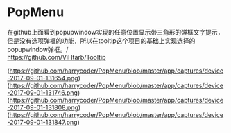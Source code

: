 # PopMenu
在github上面看到popupwindow实现的任意位置显示带三角形的弹框文字提示，
但是没有选项弹框的功能，所以在tooltip这个项目的基础上实现选择的popupwindow弹框。/<br>
https://github.com/ViHtarb/Tooltip


(https://github.com/harrycoder/PopMenu/blob/master/app/captures/device-2017-09-01-131654.png)
(https://github.com/harrycoder/PopMenu/blob/master/app/captures/device-2017-09-01-131746.png)
(https://github.com/harrycoder/PopMenu/blob/master/app/captures/device-2017-09-01-131808.png)
(https://github.com/harrycoder/PopMenu/blob/master/app/captures/device-2017-09-01-131847.png)
